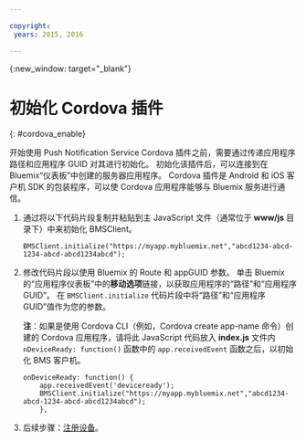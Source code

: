 ```yaml
---

copyright:
 years: 2015, 2016

---
```


{:new_window: target="_blank"}

# 初始化 Cordova 插件
{: #cordova_enable}

开始使用 Push Notification Service Cordova 插件之前，需要通过传递应用程序路径和应用程序 GUID 对其进行初始化。 初始化该插件后，可以连接到在 Bluemix“仪表板”中创建的服务器应用程序。 Cordova 插件是 Android 和 iOS 客户机 SDK 的包装程序，可以使 Cordova 应用程序能够与 Bluemix 服务进行通信。

1. 通过将以下代码片段复制并粘贴到主 JavaScript 文件（通常位于 **www/js** 目录下）中来初始化 BMSClient。

	```
	BMSClient.initialize("https://myapp.mybluemix.net","abcd1234-abcd-1234-abcd-abcd1234abcd");
	```
1. 修改代码片段以使用 Bluemix 的 Route 和 appGUID 参数。 单击 Bluemix 的“应用程序仪表板”中的**移动选项**链接，以获取应用程序的“路径”和“应用程序 GUID”。 在 `BMSClient.initialize` 代码片段中将“路径”和“应用程序 GUID”值作为您的参数。


	**注**：如果是使用 Cordova CLI（例如，Cordova create app-name 命令）创建的 Cordova 应用程序，请将此 JavaScript 代码放入 **index.js** 文件内 `nDeviceReady: function()` 函数中的 `app.receivedEvent` 函数之后，以初始化 BMS 客户机。

	```
	onDeviceReady: function() {
	    app.receivedEvent('deviceready');
	    BMSClient.initialize("https://myapp.mybluemix.net","abcd1234-abcd-1234-abcd-abcd1234abcd");
	    },
	```
1. 后续步骤：[注册设备](t_cordova_register.html)。
